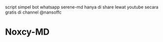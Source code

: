 script simpel bot whatsapp serene-md hanya di share lewat youtube secara gratis di channel @nansoffc
# Noxcy-MD
